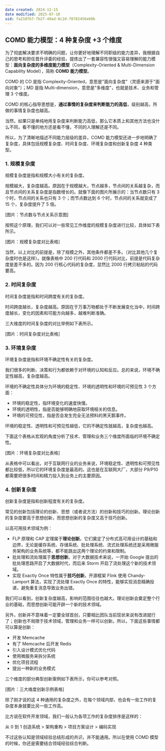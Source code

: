 ```yaml
---
date created: 2024-12-15
date modified: 2025-07-10
uid: fa218fb7-fb2f-49ad-8c2d-f0782456e60b
---
```

## COMD 能力模型：4 种复杂度 +3 个维度

为了彻底解决要求不明确的问题，让你更好地理解不同职级的能力差异，我根据自己的思考和担任晋升评委的经验，提炼出了一套兼容性很强又容易理解的能力模型：**面向复杂度的多维度能力模型**（Complexity-Oriented & Multi-Dimension Capability Model），简称 **COMD 能力模型**。

COMD 的 CO 是指 Complexity-Oriented，意思是"面向复杂度"（灵感来源于"面向对象"）；MD 是指 Multi-dimension，意思是"多维度"，也就是技术、业务和管理 3 个维度。

COMD 的核心指导思想是，**通过事情的复杂度来判断能力的高低**，级别越高，所做的事情复杂度也越高。

当然，如果只是单纯地用复杂度来判断能力高低，那么它本质上和其他方法也没什么不同，看不懂的地方还是看不懂，不同的人理解还是不同。

所以，为了清晰地描述不同能力层级的差异，COMD 能力模型还进一步地明确了复杂度，具体包括规模复杂度、时间复杂度、环境复杂度和创新复杂度 4 种类型。

### 1. 规模复杂度

规模复杂度是指和规模大小有关的复杂度。

规模越大，复杂度越高。原因在于规模越大，节点越多，节点间的关系越复杂，而且节点间的关系复杂度是指数增长的。就像下面的图片所展示的：当节点数只有 3 个时，节点间的关系也只有 3 个；而节点数达到 6 个时，节点间的关系就变成了 15 个，复杂度提升了 5 倍。

[图片：节点数与节点关系示意图]

按照这个原理，我们可以对一些常见工作维度的规模复杂度进行比较，具体如下表所示。

[图片：规模复杂度对比表格]

当然，以上对比的前提是，除了规模之外，其他条件都差不多。（对比其他几个复杂度时也是这样）。就像表格中 200 行代码和 2000 行代码对比，前提是代码复杂度是差不多的。因为 200 行核心代码的复杂度，显然比 2000 行拷贝粘贴的代码要高。

### 2. 时间复杂度

时间复杂度是指和时间跨度有关的复杂度。

时间跨度越长，复杂度越高。原因在于万事万物都处于不断发展变化当中，时间跨度越长，变化的因素和可能方向越多，越难判断准确。

三大维度的时间复杂度的对比举例如下表所示。

[图片：时间复杂度对比表格]

### 3. 环境复杂度

环境复杂度是指和环境不确定性有关的复杂度。

我们很多的判断、决策和行为都依赖于对环境的认知和反应。总的来说，环境不确定性越高，复杂度越高。

环境的不确定性具体分为环境的稳定性、环境的透明性和环境的可预见性 3 个方面：

- 环境的稳定性，指环境变化的速度快慢。
- 环境的透明性，指是否能够明确地获取环境相关的信息。
- 环境的可预见性，指是否会发生完全无法预料的黑天鹅事件。

环境的稳定性、透明性和可预见性越低，它的不确定性就越高，复杂度也越高。

下面这个表格从宏观的角度分析了技术、管理和业务三个维度所面临的环境不确定性。

[图片：环境复杂度对比表格]

从表格中可以看出，对于互联网行业的业务来说，环境稳定性、透明性和可预见性都比较低，所以它的环境复杂度是最高的。这也是在互联网大厂，大部分 P9/P10 都需要把很多时间和精力投入到业务上的主要原因。

### 4. 创新复杂度

创新复杂度是指和创新程度有关的复杂度。

常见的创新包括理论的创新、思想（或者说方法）的创新和技巧的创新。理论创新的复杂度要高于思想创新，而思想创新的复杂度又高于技巧创新。

以高可用技术领域为例：

- FLP 原理和 CAP 定理属于**理论创新**。它们奠定了分布式高可用设计的基础和边界，无论是缓存系统、存储系统、批处理系统、流式处理系统还是采用微服务架构的业务系统等，都不能跳出这两个理论的约束和限制。
- 批处理和流处理属于**思想创新**。对于大数据技术来说，一开始 Google 提出的批处理思路开启了大数据时代，而后来 Storm 开启了流处理这个新的技术领域。
- 实现 Exactly Once 特性属于**技巧创新**。开源框架 Flink 使用 Chandy-Lamport 算法，实现了流处理 Exactly Once 的特性，能够实现消息精确投递，避免重复消息导致业务出错。

我们可以看到，创新复杂度越高，影响的范围往往也越大。理论创新会奠定整个行业的基础，而思想创新可能开辟一个新的技术领域。

另外，创新并不意味着一定要全球首创，只要相比团队当前现状来说有改进就行了；创新也不局限于技术领域，管理和业务一样可以创新。所以，下面这些事情都可以算是创新：

- 开发 Memcache
- 有了 Memcache 后开发 Redis
- 引入设计模式优化代码
- 使用微服务来拆分系统
- 优化项目流程
- 提出一种新的业务模式

三个维度的部分典型创新案例如下表所示，你可以参考对照。

[图片：三大维度创新示例表格]

除了刚才说的这 4 种通用的复杂度之外，在每个领域内部，也会有一些工作的复杂度本身就要比另一些工作高。

比方说在软件开发领域，我们一般认为各项工作的复杂度排序是这样的：

从 0 到 1 创造系统 > 架构重构 > 项目方案设计 > 编码实现

不过这些认知是领域经验总结形成的共识，并不能通用。所以在使用 COMD 模型的时候，你还是需要结合领域经验综合判断。
